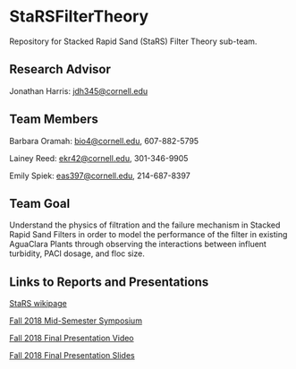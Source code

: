 # StaRSFilterTheory
Repository for Stacked Rapid Sand (StaRS) Filter Theory sub-team.

## Research Advisor

Jonathan Harris: jdh345@cornell.edu

## Team Members
Barbara Oramah:  bio4@cornell.edu, 607-882-5795

Lainey Reed: ekr42@cornell.edu,   301-346-9905

Emily Spiek:        eas397@cornell.edu,   214-687-8397

## Team Goal
Understand the physics of filtration and the failure mechanism in Stacked Rapid Sand Filters in order to model the performance of the filter in existing AguaClara Plants through observing the interactions between influent turbidity, PACl dosage, and floc size.

## Links to Reports and Presentations

[StaRS wikipage](https://confluence.cornell.edu/display/AGUACLARA/StaRS+Filter+Theory)

[Fall 2018 Mid-Semester Symposium](https://docs.google.com/presentation/d/1-hIKGZQ7Z8VapLY0gd4JW2Dt9eHgsxfmrpmCp1HLid4/edit#slide=id.g346a079b2f_0_0)

[Fall 2018 Final Presentation Video](https://www.youtube.com/watch?v=zpjpnF5EVf4&index=26&t=0s&list=PLhsGtpY8ipdZTn2HPI6C2uH44ADmc0Ra6)

[Fall 2018 Final Presentation Slides](https://docs.google.com/presentation/d/1RA1j8bx2q4Zaum2ENHA4NJnpMPuIc6aqdIUozRuFQeg/edit?usp=sharing)
